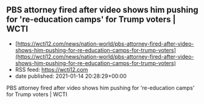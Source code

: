 ## PBS attorney fired after video shows him pushing for 're-education camps' for Trump voters | WCTI
 - [https://wcti12.com/news/nation-world/pbs-attorney-fired-after-video-shows-him-pushing-for-re-education-camps-for-trump-voters](https://wcti12.com/news/nation-world/pbs-attorney-fired-after-video-shows-him-pushing-for-re-education-camps-for-trump-voters)
 - RSS feed: https://wcti12.com
 - date published: 2021-01-14 20:28:29+00:00

PBS attorney fired after video shows him pushing for 're-education camps' for Trump voters | WCTI

